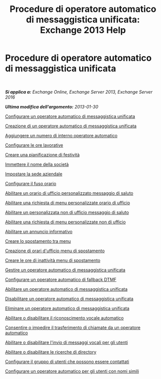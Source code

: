 ﻿---
title: 'Procedure di operatore automatico di messaggistica unificata: Exchange 2013 Help'
TOCTitle: Procedure di operatore automatico di messaggistica unificata
ms:assetid: 9e59d68f-e11a-49b0-ac6b-88061761fd45
ms:mtpsurl: https://technet.microsoft.com/it-it/library/JJ822155(v=EXCHG.150)
ms:contentKeyID: 50555645
ms.date: 05/22/2018
mtps_version: v=EXCHG.150
ms.translationtype: MT
---

# Procedure di operatore automatico di messaggistica unificata

 

_**Si applica a:** Exchange Online, Exchange Server 2013, Exchange Server 2016_

_**Ultima modifica dell'argomento:** 2013-01-30_

[Configurare un operatore automatico di messaggistica unificata](set-up-a-um-auto-attendant-exchange-2013-help.md)

[Creazione di un operatore automatico di messaggistica unificata](create-a-um-auto-attendant-exchange-2013-help.md)

[Aggiungere un numero di interno operatore automatico](add-an-auto-attendant-extension-number-exchange-2013-help.md)

[Configurare le ore lavorative](configure-business-hours-exchange-2013-help.md)

[Creare una pianificazione di festività](create-a-holiday-schedule-exchange-2013-help.md)

[Immettere il nome della società](enter-a-business-name-exchange-2013-help.md)

[Impostare la sede aziendale](set-a-business-location-exchange-2013-help.md)

[Configurare il fuso orario](configure-the-time-zone-exchange-2013-help.md)

[Abilitare un orario di ufficio personalizzato messaggio di saluto](enable-a-customized-business-hours-greeting-exchange-2013-help.md)

[Abilitare una richiesta di menu personalizzate orario di ufficio](enable-a-customized-business-hours-menu-prompt-exchange-2013-help.md)

[Abilitare un personalizzata non di ufficio messaggio di saluto](enable-a-customized-non-business-hours-greeting-exchange-2013-help.md)

[Abilitare una richiesta di menu personalizzate non di ufficio](enable-a-customized-non-business-hours-menu-prompt-exchange-2013-help.md)

[Abilitare un annuncio informativo](enable-an-informational-announcement-exchange-2013-help.md)

[Creare lo spostamento tra menu](create-menu-navigation-exchange-2013-help.md)

[Creazione di orari d'ufficio menu di spostamento](create-business-hours-navigation-menus-exchange-2013-help.md)

[Creare le ore di inattività menu di spostamento](create-non-business-hours-navigation-menus-exchange-2013-help.md)

[Gestire un operatore automatico di messaggistica unificata](manage-a-um-auto-attendant-exchange-2013-help.md)

[Configurare un operatore automatico di fallback DTMF](configure-a-dtmf-fallback-auto-attendant-exchange-2013-help.md)

[Abilitare un operatore automatico di messaggistica unificata](enable-a-um-auto-attendant-exchange-2013-help.md)

[Disabilitare un operatore automatico di messaggistica unificata](disable-a-um-auto-attendant-exchange-2013-help.md)

[Eliminare un operatore automatico di messaggistica unificata](delete-a-um-auto-attendant-exchange-2013-help.md)

[Abilitare o disabilitare il riconoscimento vocale automatico](enable-or-disable-automatic-speech-recognition-exchange-2013-help.md)

[Consentire o impedire il trasferimento di chiamate da un operatore automatico](enable-or-prevent-transferring-calls-from-an-auto-attendant-exchange-2013-help.md)

[Abilitare o disabilitare l'invio di messaggi vocali per gli utenti](enable-or-disable-sending-voice-messages-to-users-exchange-2013-help.md)

[Abilitare o disabilitare le ricerche di directory](enable-or-disable-directory-lookups-exchange-2013-help.md)

[Configurare il gruppo di utenti che possono essere contattati](configure-the-group-of-users-that-can-be-contacted-exchange-2013-help.md)

[Configurare un operatore automatico per gli utenti con nomi simili](configure-an-auto-attendant-for-users-who-have-similar-names-exchange-2013-help.md)

